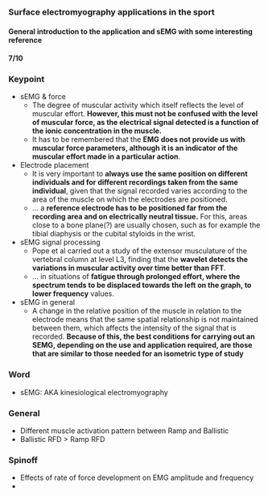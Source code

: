 ### Surface electromyography applications in the sport

#### General introduction to the application and sEMG with some interesting reference

#### 7/10

### Keypoint
* sEMG & force
  - The degree of muscular activity which itself reflects the level of muscular effort. **However, this must not be confused with the level of muscular force, as the electrical signal detected is a function of the ionic concentration in the muscle.**
  - It has to be remembered that the **EMG does not provide us with muscular force parameters, although it is an indicator of the muscular effort made in a particular action**. 
* Electrode placement
  - It is very important to **always use the same position on different individuals and for different recordings taken from the same individual**, given that the signal recorded varies according to the area of the muscle on which the electrodes are positioned. 
  - ... a **reference electrode has to be positioned far from the recording area and on electrically neutral tissue.** For this, areas close to a bone plane(?) are usually chosen, such as for example the tibial diaphysis or the cubital styloids in the wrist.
* sEMG signal processing
  - Pope et al carried out a study of the extensor musculature of the vertebral column at level L3,  finding that the **wavelet detects the variations in muscular activity over time better than FFT**.
  - ... in situations of **fatigue through prolonged effort, where the spectrum tends to be displaced towards the left on the graph, to lower frequency** values.
* sEMG in general
  - A change in the relative position of the muscle in relation to the electrode means that the same spatial relationship is not maintained between them, which affects the intensity of the signal that is recorded. **Because of this, the best conditions for carrying out an SEMG, depending on the use and application required, are those that are similar to those needed for an isometric type of study**

### Word
* sEMG: AKA kinesiological electromyography


### General
* Different muscle activation pattern between Ramp and Ballistic
* Ballistic RFD > Ramp RFD

### Spinoff
* Effects of rate of force development on EMG amplitude and frequency
* 
